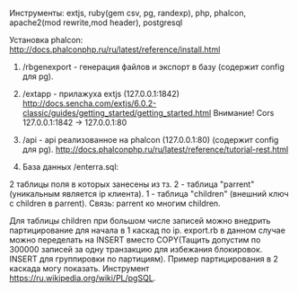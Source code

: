 Инструменты: extjs, ruby(gem csv, pg, randexp), php, phalcon, apache2(mod rewrite,mod header), postgresql

Установка phalcon: http://docs.phalconphp.ru/ru/latest/reference/install.html

1) /rbgenexport - генерация файлов и экспорт в базу (содержит config для pg).

2) /extapp - прилажуха extjs (127.0.0.1:1842)<br>
http://docs.sencha.com/extjs/6.0.2-classic/guides/getting_started/getting_started.html
Внимание! Cors 127.0.0.1:1842 -> 127.0.0.1:80

3) /api - api реализованное на phalcon (127.0.0.1:80) (содержит config для pg).
http://docs.phalconphp.ru/ru/latest/reference/tutorial-rest.html

4) База данных /enterra.sql:

2 таблицы поля в которых занесены из тз.
2 - таблица "parrent" (уникальным является ip клиента).
1 - таблица "children" (внешний ключ с children в parrent).
Связь: parrent ко многим children.

Для таблицы children при большом числе записей можно внедрить партицирование для начала в 1 каскад по ip.
export.rb в данном случае можно переделать на INSERT вместо COPY(Тащить допустим по 300000 записей за одну транзакцию для избежания блокировок. INSERT для группировки по партициям).
Пример партицирования в 2 каскада могу показать. Инструмент https://ru.wikipedia.org/wiki/PL/pgSQL.
